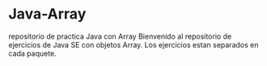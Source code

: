 # Java-Array
repositorio de practica Java con Array
Bienvenido al repositorio de ejercicios de Java SE  con objetos Array.
Los ejercicios estan separados en cada paquete.
